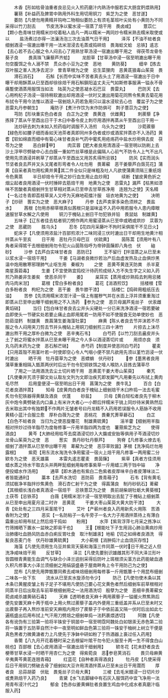 <!-- { "loadSidebar": true } -->
　　木香【形如枯骨油重者良忌见火入煎药磨汁内熟汤中服若实大肠宜麫煨熟用】
　　薯蓣【补益药及脾胃中熟用外科生用切用铜刀　紫芝为之使　恶甘遂】
　　萎防【凡使勿用黄精并钩吻二物相似萎防上有须毛茎班叶尖处有小黄防为不同采得以竹刀刮去
　　节皮洗净以蜜水浸一宿蒸了焙干用　畏卤咸】
　　薏苡仁【颗小色青味廿用糯米炒咬着粘人齿凡一两以糯米一两同炒令糯米熟去糯米取使或以
　　盐汤煮过亦得一法瀼汤泡三次去油蒸气日干用】
　　泽泻【不油不蛀者良细剉酒浸一宿漉出曝干用一法米泔浸去毛蒸或捣碎焙　畏海蛤文蛤　忌铁】逺志【去心若不去心服之令人闷去心了用熟甘草汤浸一宿漉出曝干用之　得茯苓龙骨冬葵子良
　　畏真珠飞廉藜芦齐蛤】
　　龙胆草【甘草汤中浸一宿至明漉出曝干用勿空腹饵之令人溺不禁　贯众赤小豆为之使　恶地
　　黄防葵】
　　细辛【拣去双叶服之害人洗净去泥沙　曽青草根为之使　忌生菜狸肉　恶黄茋狼毒山茱萸　畏
　　滑石消石】
　　石斛【长而中实味不苦者真去头土了用酒浸一宿漉出于日中曝干却用酥蒸从巳至酉却徐徐焙干用石斛鎻阳澁丈夫元气如斯修事服满一镒永不骨痛蹔使酒蒸用服饵当如法　陆英为之使恶凝水石巴豆　畏雷丸】
　　巴防天【去心用枸杞子汤浸一宿待稍软漉出却用酒浸一伏时又漉出用菊花同熬令焦黄去菊花用布拭令干用今法惟以酒浸一宿剉焙入药若急用只以温水浸软去心也　覆盆子为之使恶雷丸丹参朝生】
　　庵防子【煑汁作饮为末作防俱可　荆子薏苡为之使】
　　芎防【形块重实色白者良　白芷为之使　畏黄连　伏雌黄】
　　刺蒺藜【净拣择了蒸从午至酉出日干于木臼中舂令皮上刺尽用酒拌再蒸从午至酉出日干用一
　　法炒研去刺为末如入煎药临时调服不入汤煎　乌头为之使】
　　沙菀蒺藜【緑色形如腰子细而香如天池茶者真即同州多伪者或炒或酒浆拌蒸亦不入汤药】黄耆【软如绵直而细中有菊心味甘者良补气药中蜜炙用疮疡药中盐水炒用俱去皮　茯苓为之使
　　恶白鲜甲】
　　肉苁蓉【肥大者良用清酒浸一宿至明以防刷上去沙土浮甲尽劈破中心去白膜一重如竹丝草様是此偏隔人心前气不防令人上气不出凡使用先须酒浸并刷草了却蒸从午至酉出又用苏炙得所忌铁】
　　防风【实而润头节坚者良去芦并叉头叉尾者形弯者令人吐勿用　畏萆薢　恶干姜藜芦白蔹芫花】蒲黄【自采者真勿用松黄并黄其二件全似只是味粗及吐人凡欲使蒲黄须隔三重纸焙令色黄蒸
　　半日却焙令干用之妙行血生用止血炒用】
　　续断【皱皮黄色折之烟尘起者良用酒浸一伏时捶碎去筋焙干用　地黄为之使　恶雷丸】漏芦【枯黑如漆味不苦酸者真细剉拌生甘草相对蒸从巳至申去甘草拣净用　连翘为之使】天名精【一名过冬青即荔枝草吴人又呼为天麻地菘擂汁服　垣衣地黄为之使】
　　决明子【炒研　蓍实为之使　恶大麻子】
　　丹参【去芦卖家多染色须辨之　畏盐水】
　　茜根【勿用赤柳草根真似茜根只是滋味澁不入药中用若服令人患内瘴眼速服甘草水解之凡使用
　　铜刀于槐砧上剉日干勿犯铁并铅　畏鼠姑　制雄黄】
　　五味子【辽东者佳去枯者铜刀劈作两片用蜜浸蒸从巳至申或晒或烘炒　苁蓉为之使　恶葳防
　　胜乌头】
　　忍冬【花四月采藤叶不拘时采俱隂干不见日火】
　　蛇床子【凡使须用浓盐汁百部煎浓汁二味同浸三伏时漉出日干却用生地黄汁相拌蒸从午至亥
　　日干用　恶牡丹贝母巴豆　伏硫黄】
　　茵陈蒿【须用叶有八角者采得隂干去根细剉用勿令犯火山茵陈俗呼为帝钟茵蔯即八角也　伏
　　硇砂】
　　沙参【去芦白实味甘者良　恶防已】
　　王不留行【拌湿蒸之从巳至未以浆水浸一宿焙干用】
　　干姜【马湖者良微炒若治产后血虚发热及止血俱炒黑温中炮用散寒邪理肺气止呕生用　秦椒为
　　之使　恶黄芩黄连天防粪　杀半夏南星莨菪毒】
　　生姜【不宜使熟宜捣绞汁待药煎成倾入方不失生字之义如入药煎乃熟姜非生姜矣　使恶杀同干
　　姜】
　　枲耳实【蒸用或炒熟捣去刺用忌猪肉马肉米泔】
　　葛根【雪白多粉者良】
　　葛花【消酒煎饮】
　　括楼根【雪白多粉者良　枸杞为之使　恶干姜　畏牛膝干漆】
　　括楼仁【捣碎用粗纸压去油】
　　苦参【先须用糯米浓泔汁浸一宿上有腥秽气并在水靣上浮并须重重淘过即蒸从巳至申出曝干细剉用之不入汤药　参为之使　恶贝母漏芦兎丝子　伏汞雌黄熖硝】
　　当归【包白味甘者良去尘并头尖硬处一分已来洗净酒浸一宿若要破血即使头一节硬实处若要止痛止血即用尾若一防用不如不使服食无効单使妙也　恶防茹湿麫　制雄黄　畏菖蒲生姜海藻牡蒙】
　　麻黄【陈乆者良去节并沫若不尽服之令人闷用夹刀剪去节并头槐砧上用铜刀细剉煎三四十沸竹
　　片掠去上沫尽漉出熬干用之厚朴白微为之使　恶辛夷石韦】
　　白芍药【以竹刀刮去麄皮并头土了剉之将蜜水拌蒸从巳至未曝干用之今人多以酒浸蒸切片或
　　用烦亦良　须丸乌药末药为之使　恶石斛芒硝】
　　赤芍药【制度并使恶同白芍药】
　　瞿麦【只用蕋殻不用茎叶若一时使即空心令人气咽小便不禁凡欲用先须以堇竹沥浸一伏时漉出
　　晒干用　牡丹蓑草为之使　恶螵蛸　伏丹砂】
　　参【墨黑者良用蒲草重重相隔入甑蒸两伏时后出干勿令犯铜铁饵之噎人喉防人目拣去蒲草尽
　　了用之一法用酒洗去尘土切片晒干用　恶黄茋干姜大枣山茱萸】
　　秦艽【凡使秦并艽须于脚文处认取左文列为文即治疾艽即发脚气凡用秦先以布拭上黄肉毛尽然
　　后用童便浸一宿至明出日干用　菖蒲为之使　畏牛乳】
　　百合【白花者良酒拌蒸】
　　知母【皮黄肉白者良于槐砧上细剉焙干木臼杵捣一法去毛蜜炙勿令犯铁器得黄蘖及酒良　伏蓬
　　砂盐】
　　贝母【黄白轻松者良先于柳木灰中炮令黄劈破去内口鼻上有米许大者心一小颗后拌糯米于铫上同炒待米黄熟然后去米取出其中有独颗不作两片无皱者号曰丹龙精不入药用若误服令人筋脉不收用黄精小蓝汁合服立愈　厚朴白薇为之使　恶桃花　畏秦艽莾草礜石】
　　白芷【白色不蛀者良　当归为之使恶旋覆花　制雄黄硫黄】
　　滛羊藿【细剉用羊脂相对拌炒过待羊脂尽为度毎修事一斤用羊脂四两为度也　薯蓣紫芝为之
　　使得酒良】
　　黄芩【大肺经用枯芩去腐酒浸切炒入大膓或安胎等俱用子芩酒浸切炒　龙骨山茱萸为之使　恶
　　葱实　畏丹砂牡丹藜芦】
　　狗脊【凡修事火燎去毛细剉了酒拌蒸从巳至申出曝干用　萆薢为之使　恶莎草败醤】茅根【洗净捣烂勿用露根】
　　紫菀【用东流水淘洗令净用蜜浸一宿火上焙干用凡修事一两用蜜二分　欵冬为之使　恶天雄藁
　　本雷丸逺志瞿麦　畏茵蔯】
　　紫草【真者方佳须用蜡水蒸之待水干取去头并两畔髭细剉用每修事紫草一斤用蜡三两于铛中镕
　　净便投蜡水作汤用】
　　通草【即木通也有紫白二色紫者皮厚味辛白者皮薄味淡二者皆能通利】
　　藁本【去芦水洗切　恶防茹　畏青葙子】
　　石韦【背有黄毛须拭极净羊脂拌炒焦黄色　滑石杏仁射干为之使　得菖蒲良　制丹砂矾石】萆薢【其根细长浅白者真酒浸一宿焙干　忌铁薏苡为之使　畏前胡柴胡牡蛎大黄葵根】土茯苓【忌铁茶】
　　白薇【用糯米泔汁浸一宿至明取出去髭了于槐砧上细剉蒸从巳至申出用夏月浸二时许　恶黄茋
　　干姜大枣山茱萸大黄大防干漆】
　　大青【处处有之三四月采茎隂干】
　　艾叶【产蕲州者良入药用新炙火用陈　苦酒香附为之使】
　　恶实【一名防粘子一名牛旁子一名大力子用酒拌蒸待上有薄白霜重出却用布拭上然后焙干捣如
　　粉用】
　　水萍【紫背浮萍七月采之拣净以竹筛摊晒下置水一盆映之即易干也】
　　王【根能吐下子生用润心肺治黄病炒用治肺痿吐血肠风防血赤白痢反胃吐食　取汁制雄汞】地榆【切之如绵者良酒洗　得髪良恶麦门冬　伏丹砂雄黄硫黄】
　　大小蓟根【消肿捣汁止血烧灰存性】
　　海藻【凡使先须用生乌豆并紫背天葵和海藻三件同蒸一伏时日干用之近人但洗净咸味焙干用
　　反甘草】
　　泽兰【凡使先要别识雄雌其形不同大泽兰形叶皆圆根青黄能生血调气与缺合小泽兰逈别采得后防叶上斑根须尖茎方此药能破血通久积凡修事大小泽兰须细剉之用绢袋盛悬于屋南畔角上令干用防己为之使】
　　昆布【凡使先用弊甑簟同煮去咸味焙细剉用每修事一斤用甑簟十个用昆布细剉二味各一处下东
　　流水从巳至亥水旋添勿令少】
　　防己【凡使勿使木条以其木条已黄腥皮皱上有子足子不堪用凡使防己要心花文黄色者然后细剉车前草根相对同蒸半日后出取去车前草根细剉用之一法用酒洗切　殷孽为之使　恶细辛畏萆薢女菀卤咸杀雄黄硝石毒】
　　天麻【透明者良天麻十两用蒺藜子一镒缓火熬焦熟后便先安置天麻十两于瓶中上用火熬过蒺藜子盖内外便用三重纸盖并系从巳至未时又出蒺藜子再入熬炒准前安天麻瓶内用炒了蒺藜子于中依前盖又隔一伏时后出如此七遍瓶盛出后用布拭上气汗用刀劈焙之细剉单捣一法麫裹煨透切】
　　阿魏【凡使各有讹伪有三验第一验将半铢安于铜噐中一宿至明霑阿魏处白如银汞无赤色第二验将一铢置于五防草自然汁中一夜至明如鲜血色第三验将一铢安于柚树上树立干便是真色黒者力微黄溏者力上凡使先于净鉢中研如粉了于热酒器上裛过任入药用】
　　香薷【八九月开花着穗时采之去根留叶隂干勿令犯火服至十两一生不得食白山桃也】百部根【去心皮用酒浸一宿漉出焙干细剉用】
　　欵冬花【花未舒者良去梗蒂甘草水浸一时晒干用杏仁为之使　得紫菀良　恶参皂荚消石
　　畏贝母麻黄辛夷黄芩黄茋连翘青葙】
　　红蓝花【自种者真得酒良】
　　牡丹皮【凡使采得后日干用铜刀劈破去骨了细剉如大豆许用清酒拌蒸从巳至未出日干用濶而
　　厚者良　忌蒜胡荽　伏砒　畏兎丝子贝母大黄】
　　三棱【去毛米醋浸一日切片炒或煑熟焙干入药乃良】
　　青黛【水飞去脚縁中有石灰入服饵药中宜飞净用一法用青布浸汁代之】
　　郁金【色赤似姜黄蝉肚者良置生鸡血中化成水者真磨汁临服入药】
